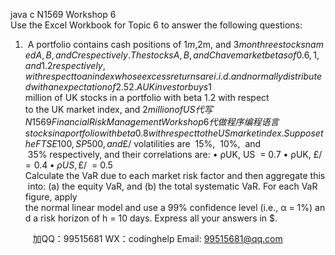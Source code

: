 java c
N1569 Workshop 6
Use the Excel Workbook for Topic 6 to answer the following questions:
1.  A portfolio contains cash positions of $1m, $2m, and $3m on three stocks named A, B, and C respectively.  The stocks A, B, and C have market betas of 0.6,  1, and 1.2 respectively, with respect to an index whose excess returns are i.i.d.  and normally distributed with an expectation of 2.5% and volatility of 35% per annum. Calculate the 10% 5-day Equity VaR of the portfolio.
2. A UK investor buys $1 million of UK stocks in a portfolio with beta 1.2 with respect to the UK market index, and $2 million of US代 写N1569 Financial Risk Management Workshop 6
代做程序编程语言 stocks in a portfolio with beta 0.8 with respect to the US market index.
Suppose the FTSE  100,  SP 500, and  £/$ volatilities are  15%,  10%,  and  35% respectively, and their correlations are:
• ρUK, US  = 0.7
• ρUK, £/$  = 0.4
• ρUS, £/$  = 0.5
Calculate the VaR due to each market risk factor and then aggregate this into:
(a) the equity VaR, and
(b) the total systematic VaR.
For each VaR figure, apply the normal linear model and use a 99% confidence level (i.e., α = 1%) and a risk horizon of h = 10 days. Express all your answers in $.

         
加QQ：99515681  WX：codinghelp  Email: 99515681@qq.com
